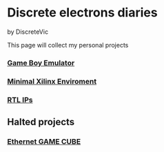 # Discrete electrons diaries
<link rel="stylesheet" type="text/css" href="/css/style.css">

by DiscreteVic

This page will collect my personal projects

### [Game Boy Emulator](/GB_emu/)

### [Minimal Xilinx Enviroment](/Minimal_Xilinx_Env/)

### [RTL IPs](/RTL_IPs/)

## Halted projects

### [Ethernet GAME CUBE](/Ethernet_Game_Cube/)


